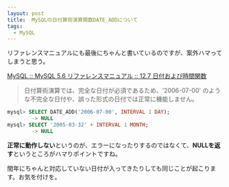 ```yaml
---
layout: post
title:  MySQLの日付算術演算関数DATE_ADDについて
tags:
  - MySQL
---
```


リファレンスマニュアルにも最後にちゃんと書いているのですが、案外ハマってしまうと思う。

<!--more-->

[MySQL :: MySQL 5.6 リファレンスマニュアル :: 12.7 日付および時間関数](https://dev.mysql.com/doc/refman/5.6/ja/date-and-time-functions.html#function_date-add)

> 日付算術演算では、完全な日付が必須であるため、'2006-07-00' のような不完全な日付や、誤った形式の日付では正常に機能しません。

```sql
mysql> SELECT DATE_ADD('2006-07-00', INTERVAL 1 DAY);
        -> NULL
mysql> SELECT '2005-03-32' + INTERVAL 1 MONTH;
        -> NULL
```

**正常に動作しない**というのが、エラーになったりするのではなくて、**NULLを返す**というところがハマりポイントですね。

閏年にちゃんと対応していない日付が入ってきたりしても同じことが起こります。お気を付けを。

